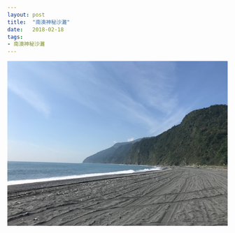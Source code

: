 ```yaml
---
layout: post
title:  "南澳神秘沙灘"
date:   2018-02-18
tags:
- 南澳神秘沙灘
---
```

![南澳神秘沙灘](/media/2018-02-18-南澳神秘沙灘.jpeg)